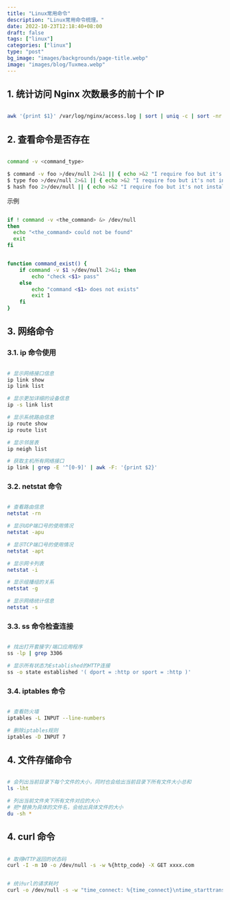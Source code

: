 ```yaml
---
title: "Linux常用命令"
description: "Linux常用命令梳理。"
date: 2022-10-23T12:18:40+08:00
draft: false
tags: ["linux"]
categories: ["linux"]
type: "post"
bg_image: "images/backgrounds/page-title.webp"
image: "images/blog/Tuxmea.webp"
---
```


## 1. 统计访问 Nginx 次数最多的前十个 IP

```bash

awk '{print $1}' /var/log/nginx/access.log | sort | uniq -c | sort -nr -k1 | head -n 10
```

## 2. 查看命令是否存在

```bash

command -v <command_type>

$ command -v foo >/dev/null 2>&1 || { echo >&2 "I require foo but it's not installed.  Aborting."; exit 1; }
$ type foo >/dev/null 2>&1 || { echo >&2 "I require foo but it's not installed.  Aborting."; exit 1; }
$ hash foo 2>/dev/null || { echo >&2 "I require foo but it's not installed.  Aborting."; exit 1; }
```

示例

```bash

if ! command -v <the_command> &> /dev/null
then
  echo "<the_command> could not be found"
  exit
fi


function command_exist() {
    if command -v $1 >/dev/null 2>&1; then
        echo "check <$1> pass"
    else
        echo "command <$1> does not exists"
        exit 1
    fi
}
```

## 3. 网络命令

### 3.1. ip 命令使用

```bash

# 显示网络接口信息
ip link show
ip link list

# 显示更加详细的设备信息
ip -s link list

# 显示系统路由信息
ip route show
ip route list

# 显示邻居表
ip neigh list

# 获取主机所有网络接口
ip link | grep -E '^[0-9]' | awk -F: '{print $2}'
```

### 3.2. netstat 命令

```bash

# 查看路由信息
netstat -rn

# 显示UDP端口号的使用情况
netstat -apu

# 显示TCP端口号的使用情况
netstat -apt

# 显示网卡列表
netstat -i

# 显示组播组的关系
netstat -g

# 显示网络统计信息
netstat -s
```

### 3.3. ss 命令检查连接

```bash

# 找出打开套接字/端口应用程序
ss -lp | grep 3306

# 显示所有状态为Established的HTTP连接
ss -o state established '( dport = :http or sport = :http )'
```

### 3.4. iptables 命令

```bash

# 查看防火墙
iptables -L INPUT --line-numbers

# 删除iptables规则
iptables -D INPUT 7
```

## 4. 文件存储命令

```bash

# 会列出当前目录下每个文件的大小，同时也会给出当前目录下所有文件大小总和
ls -lht

# 列出当前文件夹下所有文件对应的大小
# 把*替换为具体的文件名，会给出具体文件的大小
du -sh *
```

## 4. curl 命令

```bash

# 取得HTTP返回的状态码
curl -I -m 10 -o /dev/null -s -w %{http_code} -X GET xxxx.com


# 统计url的请求耗时
curl -o /dev/null -s -w "time_connect: %{time_connect}\ntime_starttransfer: %{time_starttransfer}\ntime_total: %{time_total}\n" "http://www.kklinux.com"
```
